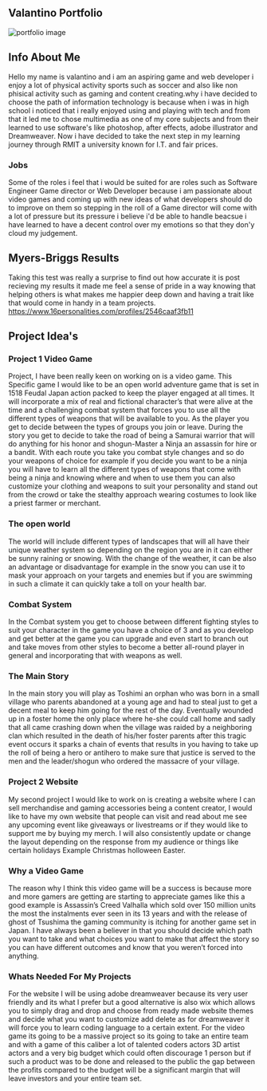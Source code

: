 ## Valantino Portfolio

![portfolio image](https://user-images.githubusercontent.com/85738897/122569763-68f8c780-d08e-11eb-929c-d44c41d270a8.jpg)

 ## Info About Me 
 Hello my name is valantino and i am an aspiring game and web developer i enjoy a lot of physical activity sports such as soccer and also like non phisical activity such as gaming and content creating.why i have decided to choose the path of information technology is because when i was in high school  i noticed that i really enjoyed using and playing with tech and from that it led me to chose multimedia as one of my core subjects and from their learned to use software's like photoshop, after effects, adobe illustrator and Dreamweaver. Now i have decided to take the next step in my learning journey through RMIT a university known for I.T. and fair prices. 
 ### Jobs 
 Some of the roles i feel that i would be suited for are roles such as Software Engineer Game director or Web Developer because i am passionate about video games and coming up with new ideas of what developers should do to improve on them so stepping in the roll of a Game director will come with a lot of pressure but its pressure i believe i'd be able to handle beacsue i have learned to have a decent control over my emotions so that they don'y cloud my judgement. 
 ## Myers-Briggs Results 
 Taking this test was really a surprise to find out how accurate it is post recieving my results it made me feel a sense of pride in a way knowing that helping others is what makes me happier deep down and having a trait like that would come in handy in a team projects.
https://www.16personalities.com/profiles/2546caaf3fb11

## Project Idea's 


### Project 1 Video Game 
Project, I have been really keen on working on is a video game. This Specific game I would like to be an open world adventure game that is set in 1518 Feudal Japan action packed to keep the player engaged at all times. It will incorporate a mix of real and fictional character’s that were alive at the time and a challenging combat system that forces you to use all the different types of weapons that will be available to you. As the player you get to decide between the types of groups you join or leave. During the story you get to decide to take the road of being a Samurai warrior that will do anything for his honor and shogun-Master a Ninja an assassin for hire or a bandit. With each route you take you combat style changes and so do your weapons of choice for example if you decide you want to be a ninja you will have to learn all the different types of weapons that come with being a ninja and knowing where and when to use them you can also customize your clothing and weapons to suit your personality and stand out from the crowd or take the stealthy approach wearing costumes to look like a priest farmer or merchant.  
### The open world 
The world will include different types of landscapes that will all have their unique weather system so depending on the region you are in it can either be sunny raining or snowing. With the change of the weather, it can be also an advantage or disadvantage for example in the snow you can use it to mask your approach on your targets and enemies but if you are swimming in such a climate it can quickly take a toll on your health bar. 
### Combat System 
In the Combat system you get to choose between different fighting styles to suit your character in the game you have a choice of 3 and as you develop and get better at the game you can upgrade and even start to branch out and take moves from other styles to become a better all-round player in general and incorporating that with weapons as well. 
### The Main Story 
In the main story you will play as Toshimi an orphan who was born in a small village who parents abandoned at a young age and had to steal just to get a decent meal to keep him going for the rest of the day. Eventually wounded up in a foster home the only place where he-she could call home and sadly that all came crashing down when the village was raided by a neighboring clan which resulted in the death of his/her foster parents after this tragic event occurs it sparks a chain of events that results in you having to take up the roll of being a hero or antihero to make sure that justice is served to the men and the leader/shogun who ordered the massacre of your village. 

### Project 2 Website  
My second project I would like to work on is creating a website where I can sell merchandise and gaming accessories being a content creator, I would like to have my own website that people can visit and read about me see any upcoming event like giveaways or livestreams or if they would like to support me by buying my merch. I will also consistently update or change the layout depending on the response from my audience or things like certain holidays Example Christmas holloween Easter. 
### Why a Video Game 
The reason why I think this video game will be a success is because more and more gamers are getting are starting to appreciate games like this a good example is Assassin’s Creed Valhalla which sold over 150 million units the most the instalments ever seen in its 13 years and with the release of ghost of Tsushima the gaming community is itching for another game set in Japan. I have always been a believer in that you should decide which path you want to take and what choices you want to make that affect the story so you can have different outcomes and know that you weren’t forced into anything. 
### Whats Needed For My Projects 
For the website I will be using adobe dreamweaver because its very user friendly and its what I prefer but a good alternative is also wix which allows you to simply drag and drop and choose from ready made website themes and decide what you want to customize add delete as for dreamweaver it will force you to learn coding language to a certain extent. For the video game its going to be a massive project so its going to take an entire team and with a game of this caliber a lot of talented coders actors 3D artist actors and a very big budget which could often discourage 1 person but if such a product was to be done and released to the public the gap between the profits compared to the budget will  be a significant margin that will leave investors and your entire team set.












